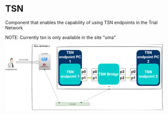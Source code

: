 # TSN

Component that enables the capability of using TSN endpoints in the Trial Network

NOTE: Currently tsn is only available in the site "uma"

![tsn](img/tsn.png)